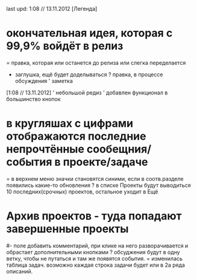 last upd: 1:08 // 13.11.2012 
[Легенда]
# окончательная идея, которая с 99,9% войдёт в релиз
= правка, которая или останется до релиза или слегка переделается
- заглушка, ещё будет доделываться
? правка, в процессе обсуждения
' заметка

[1:08 // 13.11.2012]
' небольшой редиз
' добавлен функционал в большинство кнопок
# в кругляшах с цифрами отображаются последние непрочтённые сообещния/события в проекте/задаче
= в верхнем меню значки становятся синими, если в соотв.разделе появились какие-то обновления
? в списке Проекты будут выводиться 10 последних(срочных) проектов, остальное уходит в Ещё
# Архив проектов - туда попадают завершенные проекты
#- поле добавить комментарий, при клике на него разворачивается и обрастает дополнительными кнопками
? обсуджения будут в одну ветку, чтобы не путаться и там же появятся события.
= изменилась таблица задач. возможно каждая строка задачи будет или в 2а ряда описаний.